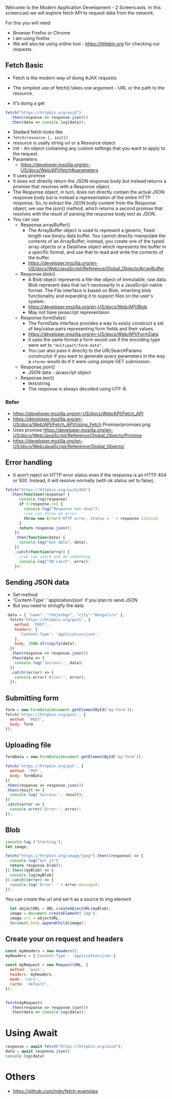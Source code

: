 Welcome to the Modern Application Development - 2 Screencasts. In this screencast we will explore fetch API to request data from the network.

For this you will need 

- Browser Firefox or Chrome
- I am using firefox
- We will also be using online tool - https://httpbin.org for checking our requests.

## Fetch Basic
- Fetch is the modern way of doing AJAX requests

- The simplest use of fetch() takes one argument - URL or the path to the resource.
- It's doing a get


```javascript
fetch("https://httpbin.org/uuid")
  .then(response => response.json())
  .then(data => console.log(data));
```

- Stadard fetch looks like
- `fetch(resource [, init])`
- resource is usally string url or a Resource object
- init - An object containing any custom settings that you want to apply to the request. 
- Parameters
  - https://developer.mozilla.org/en-US/docs/Web/API/fetch#parameters
- It uses promise
- It does not directly return the JSON response body but instead returns a promise that resolves with a Response object.
- The Response object, in turn, does not directly contain the actual JSON response body but is instead a representation of the entire HTTP response. So, to extract the JSON body content from the Response object, we use the json() method, which returns a second promise that resolves with the result of parsing the response body text as JSON.
- You can use
    - Response.arrayBuffer()
      - The ArrayBuffer object is used to represent a generic, fixed-length raw binary data buffer. You cannot directly manipulate the contents of an ArrayBuffer; instead, you create one of the typed array objects or a DataView object which represents the buffer in a specific format, and use that to read and write the contents of the buffer.
      - https://developer.mozilla.org/en-US/docs/Web/JavaScript/Reference/Global_Objects/ArrayBuffer
    - Response.blob()
      - A Blob object represents a file-like object of immutable, raw data. Blob represent data that isn't necessarily in a JavaScript-native format. The File interface is based on Blob, inheriting blob functionality and expanding it to support files on the user's system.
      - https://developer.mozilla.org/en-US/docs/Web/API/Blob
      - May not have javascript representaion
    - Response.formData()
      - The FormData interface provides a way to easily construct a set of key/value pairs representing form fields and their values.
      - https://developer.mozilla.org/en-US/docs/Web/API/FormData
      -  It uses the same format a form would use if the encoding type were set to `"multipart/form-data"`.
      - You can also pass it directly to the URLSearchParams constructor if you want to generate query parameters in the way a `<form>` would do if it were using simple GET submission.
    - Response.json()
      - JSON data - javascript object
    - Response.text()
      - text/string
      - The response is always decoded using UTF-8. 

### Refer
- https://developer.mozilla.org/en-US/docs/Web/API/Fetch_API
- https://developer.mozilla.org/en-US/docs/Web/API/Fetch_API/Using_Fetch
Promise/promises.png
- Uses promise https://developer.mozilla.org/en-US/docs/Web/JavaScript/Reference/Global_Objects/Promise
- https://developer.mozilla.org/en-US/docs/Web/JavaScript/Reference/Global_Objects/

## Error handling
- It won’t reject on HTTP error status even if the response is an HTTP 404 or 500. Instead, it will resolve normally (with ok status set to false),

```javascript
fetch("https://httpbin.org/uuid/404")
  .then(function(response) {
      console.log(response)
      if (!response.ok) {
        console.log("Response not okay");
        //we can throw an error        
        throw new Error('HTTP error, status = ' + response.status);
      }
      return response.json();
    })
    .then(function(data) {
      console.log("Got data", data);
    })
    .catch(function(error) {
      //we can catch and do something
      console.log("IN catch", error);
    });
```

## Sending JSON data

- Set method
- 'Content-Type': 'application/json' if you plan to send JSON
- But you need to stringify the data

```javascript
 data = { "name": "thejeshgn", "city":"Bengaluru" };
  fetch('https://httpbin.org/post', {
    method: 'POST',
    headers: {
      'Content-Type': 'application/json',
    },
    body: JSON.stringify(data),
  })
  .then(response => response.json())
  .then(data => {
    console.log('Success:', data);
  })
  .catch((error) => {
    console.error('Error:', error);
  });

```

## Submitting form
```javascript
form = new FormData(document.getElementById('my-form'));
fetch('https://httpbin.org/post', {
  method: 'POST',
  body: form
});
```



## Uploading file
```javascript
formData = new FormData(document.getElementById('my-form'));

fetch('https://httpbin.org/put', {
  method: 'PUT',
  body: formData
})
.then(response => response.json())
.then(result => {
  console.log('Success:', result);
})
.catch(error => {
  console.error('Error:', error);
});
```

## Blob
```javascript
console.log ('Starting');
let image;

fetch("https://httpbin.org/image/jpeg").then((response) => {
  console.log("Got it")
  return response.blob();
}).then((myBlob) => {
  console.log(myBlob)
}).catch((error) => {
  console.log('Error: ' + error.message);
});
```

You can create the url and set it as a source to img element

```javascript
  let objectURL = URL.createObjectURL(myBlob);
  image = document.createElement('img');
  image.src = objectURL;
  document.body.appendChild(image);
```


## Create your on request and headers
```javascript
const myHeaders = new Headers();
myHeaders = {'Content-Type': 'application/json'}

const myRequest = new Request(URL, {
  method: 'post',
  headers: myHeaders,
  mode: 'cors',
  cache: 'default',
});


fetch(myRequest)
  .then(response => response.json())
  .then(data => console.log(data));
```



# Using Await
```javascript
response = await fetch("https://httpbin.org/uuid");
data = await response.json()
console.log(data)
```

# Others
- https://github.com/mdn/fetch-examples
